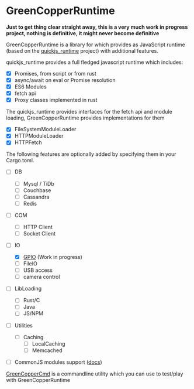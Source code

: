 # GreenCopperRuntime

**Just to get thing clear straight away, this is a very much work in progress project, nothing is definitive, it might never become definitive**

GreenCopperRuntime is a library for which provides as JavaScript runtime (based on the [quickjs_runtime](https://github.com/HiRoFa/quickjs_es_runtime) project) with additional features.

quickjs_runtime provides a full fledged javascript runtime which includes:
* [x] Promises, from script or from rust
* [x] async/await on eval or Promise resolution
* [x] ES6 Modules
* [x] fetch api
* [x] Proxy classes implemented in rust

The quickjs_runtime provides interfaces for the fetch api and module loading, GreenCopperRuntime provides implementations for them
* [x] FileSystemModuleLoader
* [x] HTTPModuleLoader
* [x] HTTPFetch

The following features are optionally added by specifying them in your Cargo.toml.
* [ ] DB
    * [ ] Mysql / TiDb
    * [ ] Couchbase
    * [ ] Cassandra
    * [ ] Redis
* [ ] COM
    * [ ] HTTP Client
    * [ ] Socket Client
* [ ] IO
    * [x] [GPIO](https://hirofa.github.io/GreenCopperRuntime/green_copper_runtime/modules/io/gpio) (Work in progress)
    * [ ] FileIO
    * [ ] USB access
    * [ ] camera control
* [ ] LibLoading
    * [ ] Rust/C
    * [ ] Java
    * [ ] JS/NPM
* [ ] Utilities
    * [ ] Caching
      * [ ] LocalCaching
      * [ ] Memcached
* [ ] CommonJS modules support ([docs](https://hirofa.github.io/GreenCopperRuntime/green_copper_runtime/features/require/))
 

[GreenCopperCmd](https://github.com/HiRoFa/GreenCopperCmd) is a commandline utility which you can use to test/play with GreenCopperRuntime 
